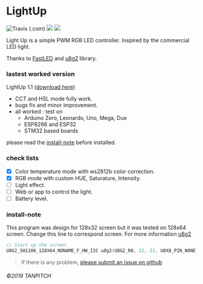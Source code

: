 # LightUp
<img alt="Travis (.com)" src="https://img.shields.io/travis/com/TanPitch/Light-Up?style=for-the-badge"> <img src="https://img.shields.io/badge/Lines%20Of%20Code-308-brightgreen?style=for-the-badge"> <img src="https://img.shields.io/github/v/release/TanPitch/Light-Up?style=for-the-badge">

Light Up is a simple PWM RGB LED controller.
Inspired by the commercial LED light.

Thanks to [FastLED](https://github.com/FastLED/FastLED) and [u8g2](https://github.com/olikraus/u8g2) library.

### lastest worked version
LightUp 1.1 ([download here](https://github.com/TanPitch/Light-Up/releases/tag/1.1))
* CCT and HSL mode fully work.
* bugs fix and minor improvement.
* all worked : test on
  * Arduino Zero, Leonardo, Uno, Mega, Due
  * ESP8266 and ESP32
  * STM32 based boards

please read the [install-note](###install-note) before installed.

### check lists

- [x] Color temperature mode with ws2812b color correction.
- [x] RGB mode with custom HUE, Saturature, Intensity.
- [ ] Light effect.
- [ ] Web or app to control the light.
- [ ] Battery level.

### install-note
This program was design for 128x32 screen but it was tested on 128x64 screen.
Change this line to correspond screen.
For more information [u8g2](https://github.com/olikraus/u8g2)

```C
// Start up the screen.
U8G2_SH1106_128X64_NONAME_F_HW_I2C u8g2(U8G2_R0, 22, 21, U8X8_PIN_NONE);
```

 > If there is any problem, [please submit an issue on github](https://help.github.com/en/articles/creating-an-issue)

###### ©2019 TANPITCH
